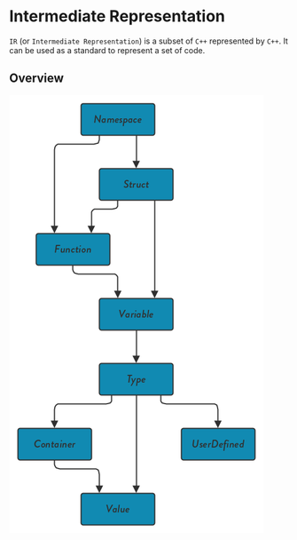 # Intermediate Representation #

`IR` (or `Intermediate Representation`) is a subset of `C++` represented by `C++`. It can be used as a standard to represent a set of code.

## Overview ##

![Intermediate Representation](docs/IntermediateRepresentation.png "Intermediate Representation")
